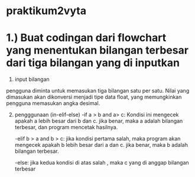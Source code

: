 # praktikum2vyta
# 1.) Buat codingan dari flowchart yang menentukan bilangan terbesar dari tiga bilangan yang di inputkan


1. input bilangan

pengguna diminta untuk memasukan tiga bilangan satu per satu. Nilai yang dimasukan akan dikonversi menjadi tipe data float, yang memungkinkan pengguna memasukan angka desimal.

2. pengggunaan (in-elif-else)
   -if a > b and a> c: Kondisi ini mengecek apakah a lebih besar dari b dan c. jika benar, maka a adalah bilangan terbesar, dan program mencetak hasilnya.

   -elif b > a and b > c: jika kondisi pertama salah, maka program akan mengecek apakah b lebih besar dari a dan c. jika benar, maka b adalah bilangan terbesar.

   -else: jika kedua kondisi di atas salah , maka c yang di anggap bilangan terbesar
